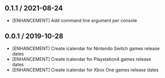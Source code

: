 ## 0.1.1 / 2021-08-24

- [ENHANCEMENT] Add command line argument per console


## 0.0.1 / 2019-10-28

- [ENHANCEMENT] Create icalendar for Nintendo Switch games release dates
- [ENHANCEMENT] Create icalendar for Playstation4 games release dates
- [ENHANCEMENT] Create icalendar for Xbox One games release dates
